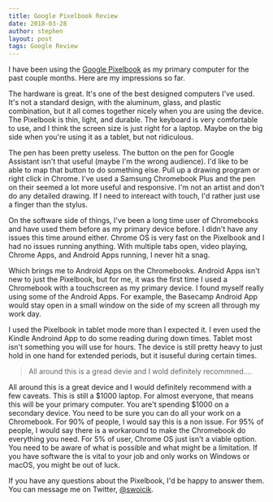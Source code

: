 ```yaml
---
title: Google Pixelbook Review
date: 2018-03-28
author: stephen
layout: post
tags: Google Review
---
```


I have been using the <a href="https://store.google.com/us/product/google_pixelbook?hl=en-US" rel="nofollow">Google Pixelbook</a> as my primary computer for the past couple months. Here are my impressions so far.

The hardware is great. It's one of the best designed computers I've used. It's not a standard design, with the aluminum, glass, and plastic combination, but it all comes together nicely when you are using the device. The Pixelbook is thin, light, and durable. The keyboard is very comfortable to use, and I think the screen size is just right for a laptop. Maybe on the big side when you're using it as a tablet, but not ridiculous.

The pen has been pretty useless. The button on the pen for Google Assistant isn't that useful (maybe I'm the wrong audience). I'd like to be able to map that button to do something else. Pull up a drawing program or right click in Chrome. I've used a Samsung Chromebook Plus and the pen on their seemed a lot more useful and responsive. I'm not an artist and don't do any detailed drawing. If I need to intereact with touch, I'd rather just use a finger than the stylus.

On the software side of things, I've been a long time user of Chromebooks and have used them before as my primary device before. I didn't have any issues this time around either. Chrome OS is very fast on the Pixelbook and I had no issues running anything. With multiple tabs open, video playing, Chrome Apps, and Android Apps running, I never hit a snag.

Which brings me to Android Apps on the Chromebooks. Android Apps isn't new to just the Pixelbook, but for me, it was the first time I used a Chromebook with a touchscreen as my primary device. I found myself really using some of the Android Apps. For example, the Basecamp Android App would stay open in a small window on the side of my screen all through my work day.

I used the Pixelbook in tablet mode more than I expected it. I even used the Kindle Androind App to do some reading during down times. Tablet most isn't something you will use for hours. The device is still pretty heavy to just hold in one hand for extended periods, but it isuseful during certain times.
<blockquote>All around this is a gread devie and I wold definitely recommned....</blockquote>
All around this is a great device and I would definitely recommend with a few caveats. This is still a $1000 laptop. For almost everyone, that means this will be your primary computer. You are't spending $1000 on a secondary device. You need to be sure you can do all your work on a Chromebook. For 90% of people, I would say this is a non issue. For 95% of people, I would say there is a workaround to make the Chromebook do everything you need. For 5% of user, Chrome OS just isn't a viable option. You need to be aware of what is possible and what might be a limitation. If you have software the is vital to your job and only works on Windows or macOS, you might be out of luck.

If you have any questions about the Pixelbook, I'd be happy to answer them. You can message me on Twitter, <a href="https://twitter.com/swoicik" rel="nofollow">@swoicik</a>.
